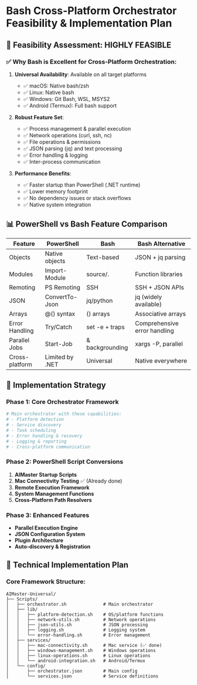 # Bash Cross-Platform Orchestrator Feasibility & Implementation Plan

## 🎯 Feasibility Assessment: **HIGHLY FEASIBLE**

### ✅ Why Bash is Excellent for Cross-Platform Orchestration:

1. **Universal Availability**: Available on all target platforms
   - ✅ macOS: Native bash/zsh 
   - ✅ Linux: Native bash
   - ✅ Windows: Git Bash, WSL, MSYS2
   - ✅ Android (Termux): Full bash support

2. **Robust Feature Set**:
   - ✅ Process management & parallel execution
   - ✅ Network operations (curl, ssh, nc)
   - ✅ File operations & permissions
   - ✅ JSON parsing (jq) and text processing
   - ✅ Error handling & logging
   - ✅ Inter-process communication

3. **Performance Benefits**:
   - ✅ Faster startup than PowerShell (.NET runtime)
   - ✅ Lower memory footprint
   - ✅ No dependency issues or stack overflows
   - ✅ Native system integration

## 📊 PowerShell vs Bash Feature Comparison

| Feature | PowerShell | Bash | Bash Alternative |
|---------|------------|------|------------------|
| Objects | Native objects | Text-based | JSON + jq parsing |
| Modules | Import-Module | source/. | Function libraries |
| Remoting | PS Remoting | SSH | SSH + JSON APIs |
| JSON | ConvertTo-Json | jq/python | jq (widely available) |
| Arrays | @() syntax | () arrays | Associative arrays |
| Error Handling | Try/Catch | set -e + traps | Comprehensive error handling |
| Parallel Jobs | Start-Job | & backgrounding | xargs -P, parallel |
| Cross-platform | Limited by .NET | Universal | Native everywhere |

## 🚀 Implementation Strategy

### Phase 1: Core Orchestrator Framework
```bash
# Main orchestrator with these capabilities:
# - Platform detection
# - Service discovery
# - Task scheduling
# - Error handling & recovery
# - Logging & reporting
# - Cross-platform communication
```

### Phase 2: PowerShell Script Conversions
1. **AIMaster Startup Scripts**
2. **Mac Connectivity Testing** ✅ (Already done)
3. **Remote Execution Framework**
4. **System Management Functions**
5. **Cross-Platform Path Resolvers**

### Phase 3: Enhanced Features
- **Parallel Execution Engine**
- **JSON Configuration System**
- **Plugin Architecture**
- **Auto-discovery & Registration**

## 🔧 Technical Implementation Plan

### Core Framework Structure:
```
AIMaster-Universal/
├── Scripts/
│   ├── orchestrator.sh              # Main orchestrator
│   ├── lib/
│   │   ├── platform-detection.sh    # OS/platform functions
│   │   ├── network-utils.sh         # Network operations
│   │   ├── json-utils.sh            # JSON processing
│   │   ├── logging.sh               # Logging system
│   │   └── error-handling.sh        # Error management
│   ├── services/
│   │   ├── mac-connectivity.sh      # Mac service (✅ done)
│   │   ├── windows-management.sh    # Windows operations
│   │   ├── linux-operations.sh      # Linux operations
│   │   └── android-integration.sh   # Android/Termux
│   └── config/
│       ├── orchestrator.json        # Main config
│       └── services.json            # Service definitions
```